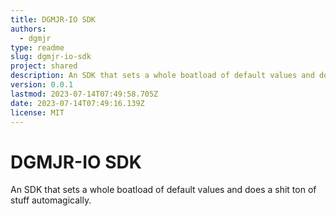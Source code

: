 ```yaml
---
title: DGMJR-IO SDK
authors:
  - dgmjr
type: readme
slug: dgmjr-io-sdk
project: shared
description: An SDK that sets a whole boatload of default values and does a shit ton of stuff automagically.
version: 0.0.1
lastmod: 2023-07-14T07:49:58.705Z
date: 2023-07-14T07:49:16.139Z
license: MIT
---
```


# DGMJR-IO SDK

An SDK that sets a whole boatload of default values and does a shit ton of stuff automagically.
